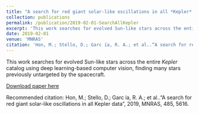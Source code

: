 ```yaml
---
title: "A search for red giant solar-like oscillations in all *Kepler* data"
collection: publications
permalink: /publication/2019-02-01-SearchAllKepler
excerpt: 'This work searches for evolved Sun-like stars across the entire *Kepler* catalog using deep learning-based computer vision, finding many stars previously untargeted by the spacecraft.'
date: 2019-02-01
venue: 'MNRAS'
citation: 'Hon, M.; Stello, D.; Garc ́ıa, R. A.; et al..“A search for red giant solar-like oscillations in all Kepler data”, 2019, MNRAS, 485, 5616'
---
```

This work searches for evolved Sun-like stars across the entire *Kepler* catalog using deep learning-based computer vision, finding many stars previously untargeted by the spacecraft.

[Download paper here](https://arxiv.org/pdf/1903.00115)

Recommended citation: Hon, M.; Stello, D.; Garc ́ıa, R. A.; et al..“A search for red giant solar-like oscillations in all Kepler data”, 2019, MNRAS, 485, 5616.
